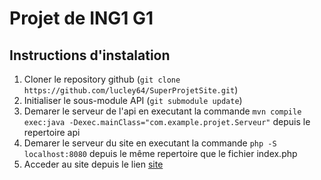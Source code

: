 # Projet de ING1 G1

## Instructions d'instalation

1. Cloner le repository github (`git clone https://github.com/lucley64/SuperProjetSite.git`)
2. Initialiser le sous-module API (`git submodule update`)
3. Demarer le serveur de l'api en executant la commande `mvn compile exec:java -Dexec.mainClass="com.example.projet.Serveur"` depuis le repertoire api
4. Demarer le serveur du site en executant la commande `php -S localhost:8080` depuis le même repertoire que le fichier index.php
5. Acceder au site depuis le lien [site](http://localhost:8080/)
